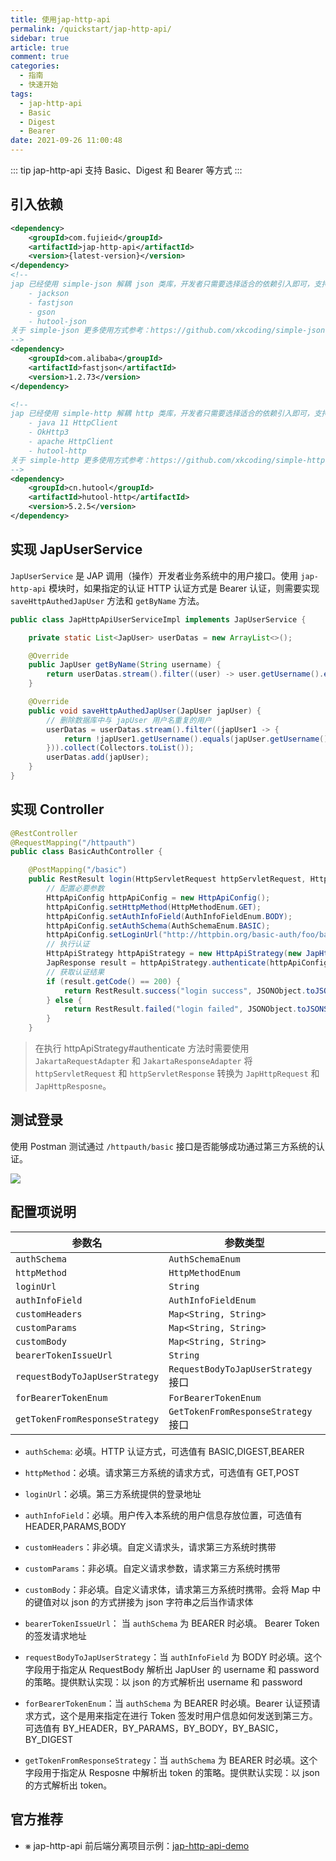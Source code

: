 ```yaml
---
title: 使用jap-http-api
permalink: /quickstart/jap-http-api/
sidebar: true
article: true
comment: true
categories: 
  - 指南
  - 快速开始
tags: 
  - jap-http-api
  - Basic
  - Digest
  - Bearer
date: 2021-09-26 11:00:48
---
```


::: tip
jap-http-api 支持 Basic、Digest 和 Bearer 等方式
:::

## 引入依赖

```xml
<dependency>
    <groupId>com.fujieid</groupId>
    <artifactId>jap-http-api</artifactId>
    <version>{latest-version}</version>
</dependency>
<!--
jap 已经使用 simple-json 解耦 json 类库，开发者只需要选择适合的依赖引入即可，支持依赖：
    - jackson
    - fastjson
    - gson
    - hutool-json
关于 simple-json 更多使用方式参考：https://github.com/xkcoding/simple-json
-->
<dependency>
    <groupId>com.alibaba</groupId>
    <artifactId>fastjson</artifactId>
    <version>1.2.73</version>
</dependency>

<!--
jap 已经使用 simple-http 解耦 http 类库，开发者只需要选择适合的依赖引入即可，支持依赖：
    - java 11 HttpClient
    - OkHttp3
    - apache HttpClient
    - hutool-http
关于 simple-http 更多使用方式参考：https://github.com/xkcoding/simple-http
-->
<dependency>
    <groupId>cn.hutool</groupId>
    <artifactId>hutool-http</artifactId>
    <version>5.2.5</version>
</dependency>
```

## 实现 JapUserService

`JapUserService` 是 JAP 调用（操作）开发者业务系统中的用户接口。使用 `jap-http-api` 模块时，如果指定的认证 HTTP 认证方式是 Bearer 认证，则需要实现 `saveHttpAuthedJapUser` 方法和 `getByName` 方法。

```java
public class JapHttpApiUserServiceImpl implements JapUserService {

    private static List<JapUser> userDatas = new ArrayList<>();

    @Override
    public JapUser getByName(String username) {
        return userDatas.stream().filter((user) -> user.getUsername().equals(username)).findFirst().orElse(null);
    }

    @Override
    public void saveHttpAuthedJapUser(JapUser japUser) {
        // 删除数据库中与 japUser 用户名重复的用户
        userDatas = userDatas.stream().filter((japUser1 -> {
            return !japUser1.getUsername().equals(japUser.getUsername());
        })).collect(Collectors.toList());
        userDatas.add(japUser);
    }
}
```

## 实现 Controller

```java
@RestController
@RequestMapping("/httpauth")
public class BasicAuthController {

    @PostMapping("/basic")
    public RestResult login(HttpServletRequest httpServletRequest, HttpServletResponse httpServletResponse) {
        // 配置必要参数
        HttpApiConfig httpApiConfig = new HttpApiConfig();
        httpApiConfig.setHttpMethod(HttpMethodEnum.GET);
        httpApiConfig.setAuthInfoField(AuthInfoFieldEnum.BODY);
        httpApiConfig.setAuthSchema(AuthSchemaEnum.BASIC);
        httpApiConfig.setLoginUrl("http://httpbin.org/basic-auth/foo/bar");
        // 执行认证
        HttpApiStrategy httpApiStrategy = new HttpApiStrategy(new JapHttpApiUserServiceImpl(), new JapConfig(), new JapLocalCache());
        JapResponse result = httpApiStrategy.authenticate(httpApiConfig, new JakartaRequestAdapter(httpServletRequest), new JakartaResponseAdapter(httpServletResponse));
        // 获取认证结果
        if (result.getCode() == 200) {
            return RestResult.success("login success", JSONObject.toJSONString(result));
        } else {
            return RestResult.failed("login failed", JSONObject.toJSONString(result));
        }
    }
```

> 在执行 httpApiStrategy#authenticate 方法时需要使用 `JakartaRequestAdapter` 和 `JakartaResponseAdapter` 将 `httpServletRequest` 和 `httpServletResponse` 转换为 `JapHttpRequest` 和 `JapHttpResposne`。

## 测试登录

使用 Postman 测试通过 `/httpauth/basic` 接口是否能够成功通过第三方系统的认证。

![](/_media/httpapi/f3i9d9f03.png)

## 配置项说明

| 参数名              | 参数类型            | 
| ------------------- | ------------------- |
| `authSchema`          | `AuthSchemaEnum`      | 
| `httpMethod`          | `HttpMethodEnum`      | 
| `loginUrl`            | `String`              |
| `authInfoField`       | `AuthInfoFieldEnum`   | 
| `customHeaders`       | `Map<String, String>` |
| `customParams`        | `Map<String, String>` | 
| `customBody`          | `Map<String, String>` | 
| `bearerTokenIssueUrl` | `String`              | 
| `requestBodyToJapUserStrategy` | `RequestBodyToJapUserStrategy`接口 | 
| `forBearerTokenEnum` | `ForBearerTokenEnum` | 
| `getTokenFromResponseStrategy` | `GetTokenFromResponseStrategy`接口 | 

- `authSchema`: 必填。HTTP 认证方式，可选值有 BASIC,DIGEST,BEARER

- `httpMethod`：必填。请求第三方系统的请求方式，可选值有 GET,POST

- `loginUrl`：必填。第三方系统提供的登录地址

- `authInfoField`：必填。用户传入本系统的用户信息存放位置，可选值有 HEADER,PARAMS,BODY

- `customHeaders`：非必填。自定义请求头，请求第三方系统时携带

- `customParams`：非必填。自定义请求参数，请求第三方系统时携带

- `customBody`：非必填。自定义请求体，请求第三方系统时携带。会将 Map 中 的键值对以 json 的方式拼接为 json 字符串之后当作请求体

- `bearerTokenIssueUrl`： 当 `authSchema` 为 BEARER 时必填。 Bearer Token 的签发请求地址

- `requestBodyToJapUserStrategy`：当 `authInfoField` 为 BODY 时必填。这个字段用于指定从 RequestBody 解析出 JapUser 的 username 和 password 的策略。提供默认实现：以 json 的方式解析出 username 和 password

- `forBearerTokenEnum`：当 `authSchema` 为 BEARER 时必填。Bearer 认证预请求方式，这个是用来指定在进行 Token 签发时用户信息如何发送到第三方。可选值有 BY_HEADER，BY_PARAMS，BY_BODY，BY_BASIC，BY_DIGEST

- `getTokenFromResponseStrategy`：当 `authSchema` 为 BEARER 时必填。这个字段用于指定从 Resposne 中解析出 token 的策略。提供默认实现：以 json 的方式解析出 token。


## 官方推荐

- ⨳ jap-http-api 前后端分离项目示例：[jap-http-api-demo](https://github.com/Mvbbb/jap-http-api-demo)
